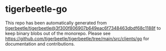 # tigerbeetle-go
This repo has been automatically generated from
[tigerbeetle/tigerbeetle@3f300f806907b649eac6f7348463dbdf68c1188f](https://github.com/tigerbeetle/tigerbeetle/commit/3f300f806907b649eac6f7348463dbdf68c1188f)
to keep binary blobs out of the monorepo.
Please see
<https://github.com/tigerbeetle/tigerbeetle/tree/main/src/clients/go>
for documentation and contributions.